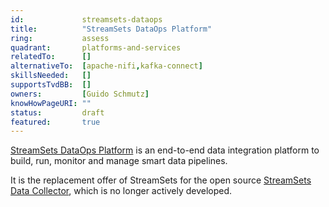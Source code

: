 ```yaml
---
id:				streamsets-dataops
title:      	"StreamSets DataOps Platform"
ring:       	assess
quadrant:   	platforms-and-services
relatedTo:		[]
alternativeTo:	[apache-nifi,kafka-connect]
skillsNeeded:	[]
supportsTvdBB:	[]
owners:         [Guido Schmutz]
knowHowPageURI:	""   
status:			draft
featured:       true
---
```


[StreamSets DataOps Platform](https://streamsets.com/products/dataops-platform/) is an end-to-end data integration platform to build, run, monitor and manage smart data pipelines. 

It is the replacement offer of StreamSets for the open source [StreamSets Data Collector](./platforms-and-services/streamsets-datacollector.html), which is no longer actively developed.